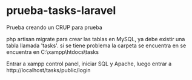
# prueba-tasks-laravel
Prueba creando un CRUP para prueba


php artisan migrate para crear las tablas en MySQL, ya debe existir una tabla llamada 'tasks'.
si se tiene problema la carpeta se encuentra en se encuentra en C:\xampp\htdocs\tasks

Entrar a xampp control panel, iniciar SQL y Apache, luego entrar a http://localhost/tasks/public/login


